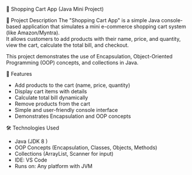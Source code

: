    🛒 Shopping Cart App (Java Mini Project)

📌 Project Description
The "Shopping Cart App" is a simple Java console-based application that simulates a mini e-commerce shopping cart system (like Amazon/Myntra).  
It allows customers to add products with their name, price, and quantity, view the cart, calculate the total bill, and checkout.  

This project demonstrates the use of  Encapsulation, Object-Oriented Programming (OOP) concepts, and collections in Java.


 🚀 Features
- Add products to the cart (name, price, quantity)  
- Display cart items with details  
- Calculate total bill dynamically  
- Remove products from the cart  
- Simple and user-friendly console interface  
- Demonstrates Encapsulation and OOP concepts  


🛠️ Technologies Used
- Java (JDK 8 )  
- OOP Concepts (Encapsulation, Classes, Objects, Methods)
- Collections (ArrayList, Scanner for input)
- IDE: VS Code  
- Runs on: Any platform with JVM  
